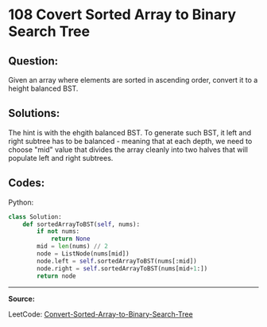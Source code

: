 108 Covert Sorted Array to Binary Search Tree
=============================================

Question:
---------

Given an array where elements are sorted in ascending order, convert it to
a height balanced BST.

Solutions:
----------

The hint is with the ehgith balanced BST. To generate such BST, it left and
right subtree has to be balanced - meaning that at each depth, we need to
choose "mid" value that divides the array cleanly into two halves that will
populate left and right subtrees.

Codes:
------

Python:

```python
class Solution:
    def sortedArrayToBST(self, nums):
        if not nums:
            return None
        mid = len(nums) // 2
        node = ListNode(nums[mid])
        node.left = self.sortedArrayToBST(nums[:mid])
        node.right = self.sortedArrayToBST(nums[mid+1:])
        return node
```

---

**Source:**

LeetCode: [Convert-Sorted-Array-to-Binary-Search-Tree](https://leetcode.com/problems/convert-sorted-array-to-binary-search-tree)
